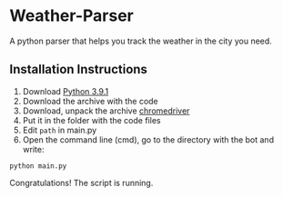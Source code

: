 # Weather-Parser

A python parser that helps you track the weather in the city you need.

## Installation Instructions

1. Download [Python 3.9.1](https://www.python.org/ftp/python/3.9.5/python-3.9.5-amd64.exe)
2. Download the archive with the code
3. Download, unpack the archive [chromedriver](https://chromedriver.chromium.org/downloads)
4. Put it in the folder with the code files
5. Edit `path` in main.py
6. Open the command line (cmd), go to the directory with the bot and write:
```
python main.py
```
Congratulations! The script is running.
